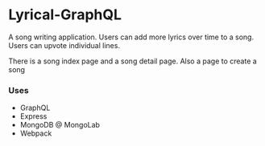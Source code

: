 # Lyrical-GraphQL

A song writing application. Users can add more lyrics over time to a song. Users can upvote individual lines.

There is a song index page and a song detail page.
Also a page to create a song

### Uses

- GraphQL
- Express
- MongoDB @ MongoLab
- Webpack
